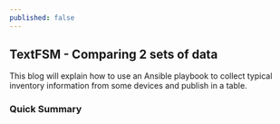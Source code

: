 ```yaml
---
published: false
---
```


## TextFSM - Comparing 2 sets of data


This blog will explain how to use an Ansible playbook to collect typical inventory information from some devices and publish in a table.

### Quick Summary


